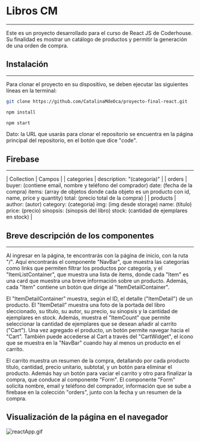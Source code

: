 # Libros CM

***

Este es un proyecto desarrollado para el curso de React JS de Coderhouse. Su finalidad es mostrar un catálogo de productos y permitir la generación de una orden de compra.

## Instalación

***

Para clonar el proyecto en su dispositivo, se deben ejecutar las siguientes líneas en la terminal:

````sh
git clone https://github.com/CatalinaMdeOca/proyecto-final-react.git

npm install

npm start
````

Dato: la URL que usarás para clonar el repositorio se encuentra en la página principal del repositorio, en el botón que dice "code".

## Firebase

***

| Collection | Campos |
| categories | description: "(categoría)" |
| orders | buyer: (contiene email, nombre y teléfono del comprador)
            date: (fecha de la compra)
            items: (array de  objetos donde cada objeto es un producto con id, name, price y quantity)
            total: (precio total de la compra) |
| products | author: (autor)
            category: (categoria)
            img: (img desde storage)
            name: (título)
            price: (precio)
            sinopsis: (sinopsis del libro)
            stock: (cantidad de  ejemplares en stock) |

## Breve descripción de los componentes

***

Al ingresar en la página, te encontrarás con la página de inicio, con la ruta "/". Aquí encontrarás el componente "NavBar", que muestra las categorías como links que permiten filtrar los productos por categoría, y el "ItemListContainer", que muestra una lista de items, donde cada "Item" es una card que muestra una breve información sobre un producto. Además, cada "Item" contiene un botón que dirige al "ItemDetailContainer".

El "ItemDetailContainer" muestra, según el ID, el detalle ("ItemDetail") de un producto. El "ItemDetail" muestra una foto de la portada del libro sleccionado, su título, su autor, su precio, su sinopsis y la cantidad de ejemplares en stock. Además, muestra el "ItemCount" que permite seleccionar la cantidad de ejemplares que se desean añadir al carrito ("Cart"). Una vez agregado el producto, un botón permite navegar hacia el "Cart". También puede accederse al  Cart a través del "CartWidget", el ícono que se muestra en la "NavBar" cuando hay al menos un producto en el carrito.

El carrito muestra un resumen de la compra, detallando por cada producto título, cantidad, precio unitario, subtotal, y un botón para eliminar el producto. Además hay un botón para vaciar el carrito y otro para finalizar la compra, que conduce al componente "Form". El componente "Form" solicita nombre, email y teléfono del comprador, información que se sube a firebase en la colección "orders", junto con la fecha y un resumen de la compra.

## Visualización de la página en el navegador

![reactApp.gif](https://github.com/CatalinaMdeOca/proyecto-final-react/blob/master/src/productsImgs/reactApp.gif)
